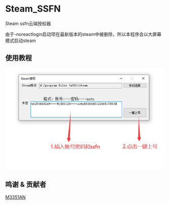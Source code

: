 # Steam_SSFN

Steam ssfn云端授权器

由于-noreactlogin启动项在最新版本的steam中被删除，所以本程序会以大屏幕模式启动steam

## 使用教程

![img](./img.png)

## 鸣谢 & 贡献者

[M3351AN](https://github.com/M3351AN)
